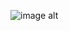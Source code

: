 ![image alt](https://github.com/the-divine-feminine/the-divine-feminine/blob/fad88683465cbea7bb913002baef1db9781cb550/438%20Sem%20T%C3%ADtulo_20250612143109.png)

